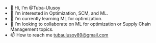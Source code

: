 - 👋 Hi, I’m @Tuba-Ulusoy
- 👀 I’m interested in Optimization, SCM, and ML.
- 🌱 I’m currently learning ML for optimization.
- 👀 I’m looking to collaborate on ML for optimization or Supply Chain Management topics.
- 📫 How to reach me tubaulusoy89@gmail.com

<!---
tubaulusoy/tubaulusoy is a ✨ special ✨ repository because its `README.md` (this file) appears on your GitHub profile.
You can click the Preview link to take a look at your changes.
--->
